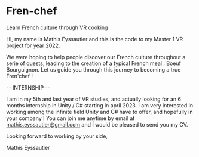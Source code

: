 # Fren-chef
Learn French culture through VR cooking

Hi, my name is Mathis Eyssautier and this is the code to my Master 1 VR project for year 2022.

We were hoping to help people discover our French culture throughout a serie of quests, leading to the creation of a typical French meal : Boeuf Bourguignon. 
Let us guide you through this journey to becoming a true Fren'chef !

-- INTERNSHIP --

I am in my 5th and last year of VR studies, and actually looking for an 6 months internship in Unity / C# starting in april 2023. 
I am very interested in working among the infinite field Unity and C# have to offer, and hopefully in your company ! 
You can join me anytime by email at mathis.eyssautier@gmail.com and I would be pleased to send you my CV.

Looking forward to working by your side,

Mathis Eyssautier
